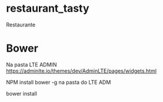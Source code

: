 # restaurant_tasty
Restaurante 

# Bower

Na pasta LTE ADMIN https://adminlte.io/themes/dev/AdminLTE/pages/widgets.html

NPM install bower -g 
na pasta do LTE ADM

bower install
